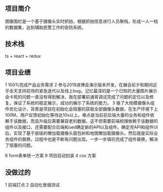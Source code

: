 ## 项目简介
图像围栏是一个基于摄像头实时抓拍，根据抓拍信息进行人员聚档，形成一人一档的数据集，达到辅助民警工作的安防系统。

## 技术栈
ts + react + redux

## 项目业绩

1 100%完成产品业务需求
2 参与2019进博会演示版本开发，在展会前夕和期间近乎全天支持前场的紧急迭代以及线上bug，记忆最深的是一个已知的大量图片展示会卡死的问题一直没有得到解决，我在部署前通宵调试完成了问题的定位以及修复。保证了系统的稳定展示，成功的展示了系统的能力。
3 做了大规模摄像头组件优化设计，背景是项目在初始化会阻塞的获取全部摄像头数据，在生产环境下上100M，用户反馈初始化等待达10s以上。难点是当前前后端大量的业务和组件依赖于该数据，而且升级后需要兼容老的数据。这不但需要前端梳理依赖于该数据的组件以及接口，还需要配合后端和ued确定新的API以及组件。确定完API和组件UI后，实现了基于层级的懒加载摄像头面包树和地图懒加载摄像头。然后就是实际业务组件的替换，过程中也是不断有问题出现。一步一步填坑完成了组件替换，解决了阻塞的问题。


6 form表单统一方案
9 项目启动封装
4 css 方案


## 没做过的

1 前端打点
2 自动化冒烟测试